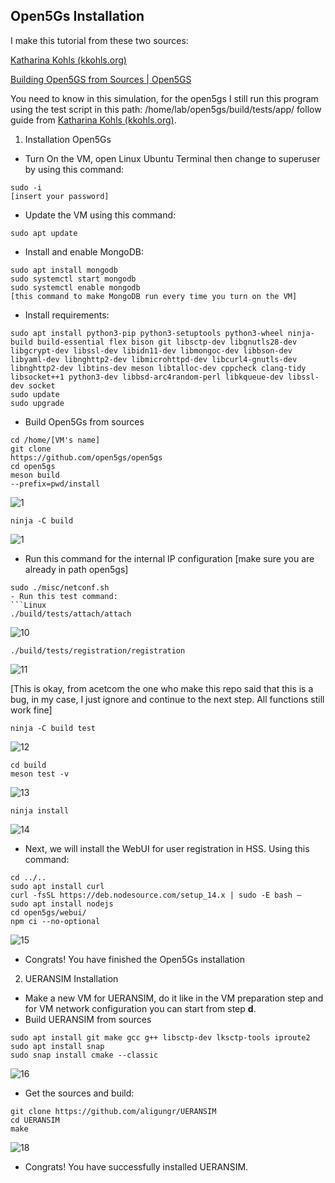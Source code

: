 ## Open5Gs Installation 

I make this tutorial from these two sources:

[Katharina Kohls (kkohls.org)](https://kkohls.org/guides_open5gs.html)

[Building Open5GS from Sources | Open5GS](https://open5gs.org/open5gs/docs/guide/02-building-open5gs-from-sources/)

You need to know in this simulation, for the open5gs I still run this program using the test script in this path: /home/lab/open5gs/build/tests/app/ follow guide from [Katharina Kohls (kkohls.org)](https://kkohls.org/guides_open5gs.html).

 1. Installation Open5Gs
 - Turn On the VM, open Linux Ubuntu Terminal then change to superuser by using this command:
 ```Linux
 sudo -i
 [insert your password]
 ```
 - Update the VM using this command:
 ```Linux
 sudo apt update
 ```
 - Install and enable MongoDB:
 ```Linux
 sudo apt install mongodb
 sudo systemctl start mongodb
 sudo systemctl enable mongodb 
 [this command to make MongoDB run every time you turn on the VM]
 ```
 - Install requirements:
 ```Linux
 sudo apt install python3-pip python3-setuptools python3-wheel ninja-build build-essential flex bison git libsctp-dev libgnutls28-dev libgcrypt-dev libssl-dev libidn11-dev libmongoc-dev libbson-dev libyaml-dev libnghttp2-dev libmicrohttpd-dev libcurl4-gnutls-dev libnghttp2-dev libtins-dev meson libtalloc-dev cppcheck clang-tidy libsocket++1 python3-dev libbsd-arc4random-perl libkqueue-dev libssl-dev socket
 sudo update
 sudo upgrade
 ```
 - Build Open5Gs from sources
 ```Linux
 cd /home/[VM's name]
 git clone
 https://github.com/open5gs/open5gs
 cd open5gs
 meson build 
 --prefix=pwd/install 
 ```
 ![1](https://github.com/Citrayaf/How-to-build-OpenCore-and-OpenRAN-for-5G/blob/main/Pictures/8.png?raw=true) 

 ```Linux
 ninja -C build
 ```

 ![1](https://github.com/Citrayaf/How-to-build-OpenCore-and-OpenRAN-for-5G/blob/main/Pictures/9.png?raw=true)

 - Run this command for the internal IP configuration
 [make sure you are already in path open5gs]
 ```Linux
 sudo ./misc/netconf.sh
 - Run this test command:
 ```Linux
 ./build/tests/attach/attach
 ```

 ![10](https://github.com/Citrayaf/How-to-build-OpenCore-and-OpenRAN-for-5G/blob/main/Pictures/10.png?raw=true)

 ```Linux
 ./build/tests/registration/registration
 ``` 

 ![11](https://github.com/Citrayaf/How-to-build-OpenCore-and-OpenRAN-for-5G/blob/main/Pictures/11.png?raw=true)
 
 [This is okay, from acetcom the one who make this repo said that this is a bug, in my case, I just ignore and continue to the next step. All functions still work fine]

 ```Linux 
 ninja -C build test
 ```

 ![12](https://github.com/Citrayaf/How-to-build-OpenCore-and-OpenRAN-for-5G/blob/main/Pictures/12.png?raw=true)
 
 ```Linux 
 cd build 
 meson test -v
 ```

 ![13](https://github.com/Citrayaf/How-to-build-OpenCore-and-OpenRAN-for-5G/blob/main/Pictures/13.png?raw=true)
 
 ```Linux 
 ninja install
 ```
 
 ![14](https://github.com/Citrayaf/How-to-build-OpenCore-and-OpenRAN-for-5G/blob/main/Pictures/14.png?raw=true)

 - Next, we will install the WebUI for user registration in HSS. Using this command:

 ```Linux
 cd ../..
 sudo apt install curl
 curl -fsSL https://deb.nodesource.com/setup_14.x | sudo -E bash –
 sudo apt install nodejs
 cd open5gs/webui/
 npm ci --no-optional
 ```

 ![15](https://github.com/Citrayaf/How-to-build-OpenCore-and-OpenRAN-for-5G/blob/main/Pictures/15.png?raw=true)

 - Congrats! You have finished the Open5Gs installation

 2. UERANSIM Installation
 - Make a new VM for UERANSIM, do it like in the VM preparation step and for VM network configuration you can start from step **d**.
 - Build UERANSIM from sources

 ```Linux
 sudo apt install git make gcc g++ libsctp-dev lksctp-tools iproute2
 sudo apt install snap
 sudo snap install cmake --classic
 ```

 ![16](https://github.com/Citrayaf/How-to-build-OpenCore-and-OpenRAN-for-5G/blob/main/Pictures/16.png?raw=true) 

 - Get the sources and build:

 ```Linux
 git clone https://github.com/aligungr/UERANSIM
 cd UERANSIM
 make 
 ```

 ![18](https://github.com/Citrayaf/How-to-build-OpenCore-and-OpenRAN-for-5G/blob/main/Pictures/18.png?raw=true)
 
 - Congrats! You have successfully installed UERANSIM.

